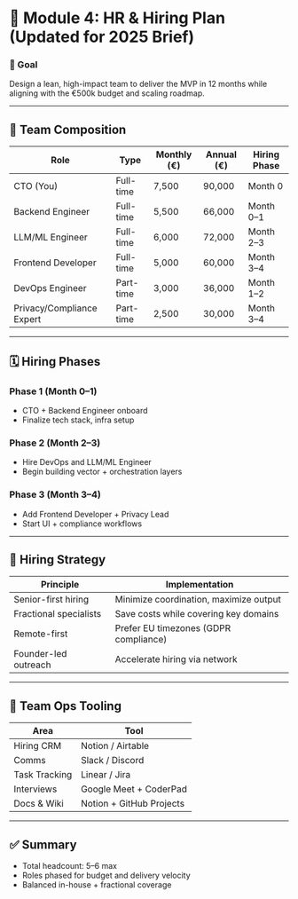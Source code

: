
# 👥 Module 4: HR & Hiring Plan (Updated for 2025 Brief)

### 🎯 Goal
Design a lean, high-impact team to deliver the MVP in 12 months while aligning with the €500k budget and scaling roadmap.

---

## 🧩 Team Composition

| Role                      | Type         | Monthly (€) | Annual (€) | Hiring Phase |
|---------------------------|--------------|-------------|------------|---------------|
| CTO (You)                 | Full-time    | 7,500       | 90,000     | Month 0        |
| Backend Engineer          | Full-time    | 5,500       | 66,000     | Month 0–1      |
| LLM/ML Engineer           | Full-time    | 6,000       | 72,000     | Month 2–3      |
| Frontend Developer        | Full-time    | 5,000       | 60,000     | Month 3–4      |
| DevOps Engineer           | Part-time    | 3,000       | 36,000     | Month 1–2      |
| Privacy/Compliance Expert | Part-time    | 2,500       | 30,000     | Month 3–4      |

---

## 🗓️ Hiring Phases

### Phase 1 (Month 0–1)
- CTO + Backend Engineer onboard
- Finalize tech stack, infra setup

### Phase 2 (Month 2–3)
- Hire DevOps and LLM/ML Engineer
- Begin building vector + orchestration layers

### Phase 3 (Month 3–4)
- Add Frontend Developer + Privacy Lead
- Start UI + compliance workflows

---

## 🔁 Hiring Strategy

| Principle             | Implementation |
|------------------------|----------------|
| Senior-first hiring   | Minimize coordination, maximize output |
| Fractional specialists| Save costs while covering key domains |
| Remote-first          | Prefer EU timezones (GDPR compliance) |
| Founder-led outreach  | Accelerate hiring via network          |

---

## 🧰 Team Ops Tooling

| Area         | Tool              |
|--------------|-------------------|
| Hiring CRM   | Notion / Airtable |
| Comms        | Slack / Discord   |
| Task Tracking| Linear / Jira     |
| Interviews   | Google Meet + CoderPad |
| Docs & Wiki  | Notion + GitHub Projects |

---

## ✅ Summary

- Total headcount: 5–6 max
- Roles phased for budget and delivery velocity
- Balanced in-house + fractional coverage

